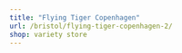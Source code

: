 ```yaml
---
title: "Flying Tiger Copenhagen"
url: /bristol/flying-tiger-copenhagen-2/
shop: variety store
---
```

